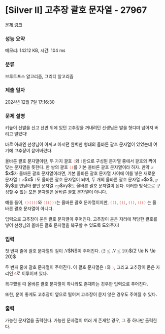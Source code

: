 # [Silver II] 고추장 괄호 문자열 - 27967 

[문제 링크](https://www.acmicpc.net/problem/27967) 

### 성능 요약

메모리: 14212 KB, 시간: 104 ms

### 분류

브루트포스 알고리즘, 그리디 알고리즘

### 제출 일자

2024년 12월 7일 17:16:30

### 문제 설명

<p>키높이 신발을 신고 선반 위에 있던 고추장을 꺼내려던 선생님은 발을 헛디뎌 넘어져 버리고 말았다!</p>

<p>바로 아래엔 선생님이 아끼고 아끼던 완벽한 형태의 올바른 괄호 문자열이 있었는데 여기에 고추장이 묻어버렸다. </p>

<p>올바른 괄호 문자열이란, 두 가지 괄호 <span style="color:#e74c3c;"><code>(</code></span>와 <span style="color:#e74c3c;"><code>)</code></span>만으로 구성된 문자열 중에서 괄호의 짝이 맞는 문자열을 뜻한다. 한 쌍의 괄호 <span style="color:#e74c3c;"><code>()</code></span>를 기본 올바른 괄호 문자열이라 하자. 만약 <mjx-container class="MathJax" jax="CHTML" style="font-size: 111.4%; position: relative;"><mjx-math class="MJX-TEX" aria-hidden="true"><mjx-mi class="mjx-i"><mjx-c class="mjx-c1D465 TEX-I"></mjx-c></mjx-mi></mjx-math><mjx-assistive-mml unselectable="on" display="inline"><math xmlns="http://www.w3.org/1998/Math/MathML"><mi>x</mi></math></mjx-assistive-mml><span aria-hidden="true" class="no-mathjax mjx-copytext">$x$</span></mjx-container>가 올바른 괄호 문자열이라면, 기본 올바른 괄호 문자열 사이에 이를 넣은 새로운 문자열 <span style="color:#e74c3c;"><code>(</code></span> <mjx-container class="MathJax" jax="CHTML" style="font-size: 111.4%; position: relative;"><mjx-math class="MJX-TEX" aria-hidden="true"><mjx-mi class="mjx-i"><mjx-c class="mjx-c1D465 TEX-I"></mjx-c></mjx-mi></mjx-math><mjx-assistive-mml unselectable="on" display="inline"><math xmlns="http://www.w3.org/1998/Math/MathML"><mi>x</mi></math></mjx-assistive-mml><span aria-hidden="true" class="no-mathjax mjx-copytext">$x$</span></mjx-container> <span style="color:#e74c3c;"><code>)</code></span>도 올바른 괄호 문자열이 되며, 두 개의 올바른 괄호 문자열 <mjx-container class="MathJax" jax="CHTML" style="font-size: 111.4%; position: relative;"><mjx-math class="MJX-TEX" aria-hidden="true"><mjx-mi class="mjx-i"><mjx-c class="mjx-c1D465 TEX-I"></mjx-c></mjx-mi></mjx-math><mjx-assistive-mml unselectable="on" display="inline"><math xmlns="http://www.w3.org/1998/Math/MathML"><mi>x</mi></math></mjx-assistive-mml><span aria-hidden="true" class="no-mathjax mjx-copytext">$x$</span></mjx-container>, <mjx-container class="MathJax" jax="CHTML" style="font-size: 111.4%; position: relative;"><mjx-math class="MJX-TEX" aria-hidden="true"><mjx-mi class="mjx-i"><mjx-c class="mjx-c1D466 TEX-I"></mjx-c></mjx-mi></mjx-math><mjx-assistive-mml unselectable="on" display="inline"><math xmlns="http://www.w3.org/1998/Math/MathML"><mi>y</mi></math></mjx-assistive-mml><span aria-hidden="true" class="no-mathjax mjx-copytext">$y$</span></mjx-container>를 연달아 붙인 문자열 <mjx-container class="MathJax" jax="CHTML" style="font-size: 111.4%; position: relative;"><mjx-math class="MJX-TEX" aria-hidden="true"><mjx-mi class="mjx-i"><mjx-c class="mjx-c1D465 TEX-I"></mjx-c></mjx-mi><mjx-mi class="mjx-i"><mjx-c class="mjx-c1D466 TEX-I"></mjx-c></mjx-mi></mjx-math><mjx-assistive-mml unselectable="on" display="inline"><math xmlns="http://www.w3.org/1998/Math/MathML"><mi>x</mi><mi>y</mi></math></mjx-assistive-mml><span aria-hidden="true" class="no-mathjax mjx-copytext">$xy$</span></mjx-container>도 올바른 괄호 문자열이 된다. 이러한 방식으로 구성할 수 없는 모든 문자열은 올바른 괄호 문자열이 아니다.</p>

<p>예를 들어, <span style="color:#e74c3c;"><code>()(())</code></span>와 <span style="color:#e74c3c;"><code>((()))</code></span>는 올바른 괄호 문자열이지만, <span style="color:#e74c3c;"><code>(((</code></span>, <span style="color:#e74c3c;"><code>())</code></span>, <span style="color:#e74c3c;"><code>(()</code></span>, <span style="color:#e74c3c;"><code>)(()</code></span> 는 올바른 괄호 문자열이 아니다.</p>

<p>입력으로 고추장이 묻은 괄호 문자열이 주어진다. 고추장이 묻은 자리에 적당한 괄호를 넣어 선생님의 올바른 괄호 문자열을 복구할 수 있도록 도와주자!</p>

### 입력 

 <p>첫 번째 줄에 괄호 문자열의 길이 <mjx-container class="MathJax" jax="CHTML" style="font-size: 111.4%; position: relative;"><mjx-math class="MJX-TEX" aria-hidden="true"><mjx-mi class="mjx-i"><mjx-c class="mjx-c1D441 TEX-I"></mjx-c></mjx-mi></mjx-math><mjx-assistive-mml unselectable="on" display="inline"><math xmlns="http://www.w3.org/1998/Math/MathML"><mi>N</mi></math></mjx-assistive-mml><span aria-hidden="true" class="no-mathjax mjx-copytext">$N$</span></mjx-container>이 주어진다. <mjx-container class="MathJax" jax="CHTML" style="font-size: 111.4%; position: relative;"><mjx-math class="MJX-TEX" aria-hidden="true"><mjx-mo class="mjx-n"><mjx-c class="mjx-c28"></mjx-c></mjx-mo><mjx-mn class="mjx-n"><mjx-c class="mjx-c32"></mjx-c></mjx-mn><mjx-mo class="mjx-n" space="4"><mjx-c class="mjx-c2264"></mjx-c></mjx-mo><mjx-mi class="mjx-i" space="4"><mjx-c class="mjx-c1D441 TEX-I"></mjx-c></mjx-mi><mjx-mo class="mjx-n" space="4"><mjx-c class="mjx-c2264"></mjx-c></mjx-mo><mjx-mn class="mjx-n" space="4"><mjx-c class="mjx-c32"></mjx-c><mjx-c class="mjx-c30"></mjx-c></mjx-mn><mjx-mo class="mjx-n"><mjx-c class="mjx-c29"></mjx-c></mjx-mo></mjx-math><mjx-assistive-mml unselectable="on" display="inline"><math xmlns="http://www.w3.org/1998/Math/MathML"><mo stretchy="false">(</mo><mn>2</mn><mo>≤</mo><mi>N</mi><mo>≤</mo><mn>20</mn><mo stretchy="false">)</mo></math></mjx-assistive-mml><span aria-hidden="true" class="no-mathjax mjx-copytext">$(2 \le N \le 20)$</span> </mjx-container></p>

<p>두 번째 줄에 괄호 문자열이 주어진다. 이 괄호 문자열은 <span style="color:#e74c3c;"><code>(</code></span>와 <span style="color:#e74c3c;"><code>)</code></span>, 그리고 고추장이 묻은 자리인 <span style="color:#e74c3c;"><code>G</code></span>로 이루어져 있다.</p>

<p>복구했을 때 올바른 괄호 문자열이 하나라도 존재하는 경우만 입력으로 주어진다.</p>

<p>또한, 운이 좋게도 고추장이 옆으로 떨어져 고추장이 묻지 않은 경우도 주어질 수 있다.</p>

### 출력 

 <p>가능한 문자열을 출력한다. 가능한 문자열이 여러 개 존재할 경우, 그 중 하나만 출력한다.</p>

